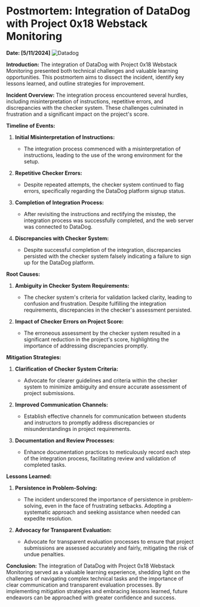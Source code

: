 # Postmortem: Integration of DataDog with Project 0x18 Webstack Monitoring


**Date: [5/11/2024]**
![Datadog](https://github.com/Zed-bard/alx-system_engineering-devops/assets/132649828/b56ef36c-1bd0-4994-b5fc-5032618b91e7)

**Introduction:**
The integration of DataDog with Project 0x18 Webstack Monitoring presented both technical challenges and valuable learning opportunities. This postmortem aims to dissect the incident, identify key lessons learned, and outline strategies for improvement.

**Incident Overview:**
The integration process encountered several hurdles, including misinterpretation of instructions, repetitive errors, and discrepancies with the checker system. These challenges culminated in frustration and a significant impact on the project's score.

**Timeline of Events:**

1. **Initial Misinterpretation of Instructions:**
   - The integration process commenced with a misinterpretation of instructions, leading to the use of the wrong environment for the setup.

2. **Repetitive Checker Errors:**
   - Despite repeated attempts, the checker system continued to flag errors, specifically regarding the DataDog platform signup status.

3. **Completion of Integration Process:**
   - After revisiting the instructions and rectifying the misstep, the integration process was successfully completed, and the web server was connected to DataDog.

4. **Discrepancies with Checker System:**
   - Despite successful completion of the integration, discrepancies persisted with the checker system falsely indicating a failure to sign up for the DataDog platform.

**Root Causes:**

1. **Ambiguity in Checker System Requirements:**
   - The checker system's criteria for validation lacked clarity, leading to confusion and frustration. Despite fulfilling the integration requirements, discrepancies in the checker's assessment persisted.

2. **Impact of Checker Errors on Project Score:**
   - The erroneous assessment by the checker system resulted in a significant reduction in the project's score, highlighting the importance of addressing discrepancies promptly.

**Mitigation Strategies:**

1. **Clarification of Checker System Criteria:**
   - Advocate for clearer guidelines and criteria within the checker system to minimize ambiguity and ensure accurate assessment of project submissions.

2. **Improved Communication Channels:**
   - Establish effective channels for communication between students and instructors to promptly address discrepancies or misunderstandings in project requirements.

3. **Documentation and Review Processes:**
   - Enhance documentation practices to meticulously record each step of the integration process, facilitating review and validation of completed tasks.

**Lessons Learned:**

1. **Persistence in Problem-Solving:**
   - The incident underscored the importance of persistence in problem-solving, even in the face of frustrating setbacks. Adopting a systematic approach and seeking assistance when needed can expedite resolution.

2. **Advocacy for Transparent Evaluation:**
   - Advocate for transparent evaluation processes to ensure that project submissions are assessed accurately and fairly, mitigating the risk of undue penalties.

**Conclusion:**
The integration of DataDog with Project 0x18 Webstack Monitoring served as a valuable learning experience, shedding light on the challenges of navigating complex technical tasks and the importance of clear communication and transparent evaluation processes. By implementing mitigation strategies and embracing lessons learned, future endeavors can be approached with greater confidence and success.
